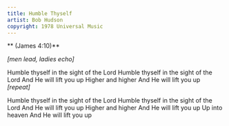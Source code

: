 ```yaml
---
title: Humble Thyself
artist: Bob Hudson
copyright: 1978 Universal Music
---
```

 **  (James 4:10)**

*\[men lead, ladies echo]*


Humble thyself in the sight of the Lord
Humble thyself in the sight of the Lord
And He will lift you up
Higher and higher
And He will lift you up        *\[repeat]*

Humble thyself in the sight of the Lord
Humble thyself in the sight of the Lord
And He will lift you up
Higher and higher
And He will lift you up
Up into heaven
And He will lift you up
